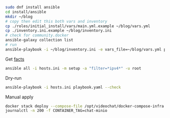 ```bash
sudo dnf install ansible
cd install/ansible
mkdir ~/blog
# copy then edit this both vars and inventory
cp ./roles/initial_install/vars/main.yml.example ~/blog/vars.yml
cp ./inventory.ini.example ~/blog/inventory.ini
# check for community.docker
ansible-galaxy collection list
# run
ansible-playbook -i ~/blog/inventory.ini -e vars_file=~/blog/vars.yml playbook.yaml
```

Get [facts](https://www.digitalocean.com/community/tutorial-series/how-to-write-ansible-playbooks)
```bash
ansible all -i hosts.ini -m setup -a "filter=*ipv4*" -u root
```

Dry-run
```bash
ansible-playbook -i hosts.ini playbook.yaml --check
```

Manual apply
```bash
docker stack deploy --compose-file /opt/videochat/docker-compose-infra.yml VIDEOCHATSTACK
journalctl -n 200 -f CONTAINER_TAG=chat-minio
```
